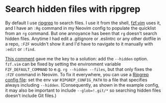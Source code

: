 # Search hidden files with ripgrep

By default I use [ripgrep](https://github.com/BurntSushi/ripgrep) to search files.
I use it from the shell, [fzf.vim](https://github.com/junegunn/fzf.vim) uses it, and I have an `:Rg` command in my Neovim config to populate the quicklist from an `rg` command.
But one annoyance has been that `rg` doesn't search hidden files.
Anytime I had edit a .gitignore or .eslintrc or any other dotfile in a repo, `:FZF` wouldn't show it and I'd have to navigate to it manually with `:edit` or `:find`.

[This comment](https://github.com/junegunn/fzf/issues/634#issuecomment-517716913) gave me the key to a solution: add the `--hidden` option.
`fzf.vim` can be fixed by setting the environment variable `FZF_DEFAULT_COMMAND` to e.g. `rg --hidden --files`, but that only fixes the `:FZF` command in Neovim.
To fix it everywhere, you can use a [Ripgrep config file](https://github.com/BurntSushi/ripgrep/blob/master/GUIDE.md#configuration-file): set the env var `RIPGREP_CONFIG_PATH` to a file that specifies always including `--hidden`.
(Consequently, as shown in the example config, it may also be important to include `--glob=!.git/*` so searching hidden files doesn't include Git files.)
